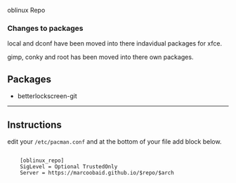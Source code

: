  oblinux Repo

### Changes to packages

local and dconf have been moved into there indavidual packages for xfce.

gimp, conky and root has been moved into there own packages.



Packages
------


* betterlockscreen-git
------


Instructions
------

edit your `/etc/pacman.conf` and at the bottom of your file add block below.

```
	
	[oblinux_repo]
	SigLevel = Optional TrustedOnly 
	Server = https://marcoobaid.github.io/$repo/$arch

```
